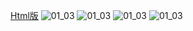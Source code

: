 ﻿[Html版](/img/003_YourHeroAcademia/039.5轟if/00_轟IF.html)
![01_03](/img/003_YourHeroAcademia/039.5轟if/1.png)
![01_03](/img/003_YourHeroAcademia/039.5轟if/2.png)
![01_03](/img/003_YourHeroAcademia/039.5轟if/3.png)
![01_03](/img/003_YourHeroAcademia/039.5轟if/4.png)
